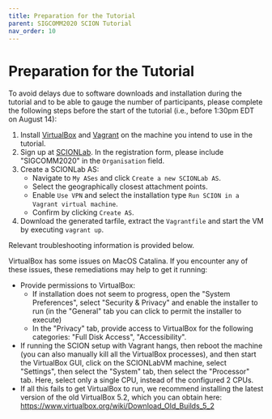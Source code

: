 ```yaml
---
title: Preparation for the Tutorial
parent: SIGCOMM2020 SCION Tutorial
nav_order: 10
---
```


# Preparation for the Tutorial

To avoid delays due to software downloads and installation during the tutorial and to be able to gauge the number of participants, please complete the following steps before the start of the tutorial (i.e., before 1:30pm EDT on August 14):

1. Install [VirtualBox](https://www.virtualbox.org) and [Vagrant](https://www.vagrantup.com) on the machine you intend to use in the tutorial.
2. Sign up at [SCIONLab](https://www.scionlab.org). In the registration form, please include "SIGCOMM2020" in the `Organisation` field.
3. Create a SCIONLab AS:
   * Navigate to `My ASes` and click `Create a new SCIONLab AS`.
   * Select the geographically closest attachment points.
   * Enable `Use VPN` and select the installation type `Run SCION in a Vagrant virtual machine`.
   * Confirm by clicking `Create AS`.
4. Download the generated tarfile, extract the `Vagrantfile` and start the VM by executing `vagrant up`.

Relevant troubleshooting information is provided below.

VirtualBox has some issues on MacOS Catalina. If you encounter any of these issues, these remediations may help to get it running:
- Provide permissions to VirtualBox:
  - If installation does not seem to progress, open the "System Preferences", select "Security & Privacy" and enable the installer to run (in the "General" tab you can click to permit the installer to execute)
  - In the "Privacy" tab, provide access to VirtualBox for the following categories: "Full Disk Access", "Accessibility".
- If running the SCION setup with Vagrant hangs, then reboot the machine (you can also manually kill all the VirtualBox processes), and then start the VirtualBox GUI, click on the SCIONLabVM machine, select "Settings", then select the "System" tab, then select the "Processor" tab. Here, select only a single CPU, instead of the configured 2 CPUs.
- If all this fails to get VirtualBox to run, we recommend installing the latest version of the old VirtualBox 5.2, which you can obtain here:
  https://www.virtualbox.org/wiki/Download_Old_Builds_5_2
